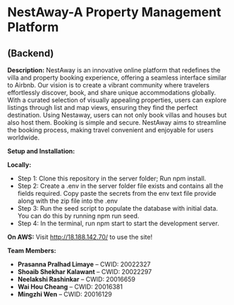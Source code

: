 # **NestAway-A Property Management Platform**
## (Backend)
**Description:**
NestAway is an innovative online platform that redefines the villa and property booking experience, offering a seamless interface similar to Airbnb. Our vision is to create a vibrant community where travelers effortlessly discover, book, and share unique accommodations globally. With a curated selection of visually appealing properties, users can explore listings through list and map views, ensuring they find the perfect destination. Using Nestaway, users can not only book villas and houses but also host them. Booking is simple and secure. NestAway aims to streamline the booking process, making travel convenient and enjoyable for users worldwide.

**Setup and Installation:**

**Locally:**
- Step 1: Clone this repository in the server folder; Run npm install.
- Step 2: Create a .env in the server folder file exists and contains all the fields required. Copy paste the secrets from the env text file provide along with the zip file into the .env
- Step 3: Run the seed script to populate the database with initial data. You can do this by running npm run seed.
- Step 4: In the terminal, run npm start to start the development server.

**On AWS:**
Visit http://18.188.142.70/ to use the site!

**Team Members:**
- **Prasanna Pralhad Limaye** – CWID: 20022327
- **Shoaib Shekhar Kalawant** – CWID: 20022297
- **Neelakshi Rashinkar** – CWID: 20016659
- **Wai Hou Cheang** – CWID: 20016381
- **Mingzhi Wen** – CWID: 20016129


